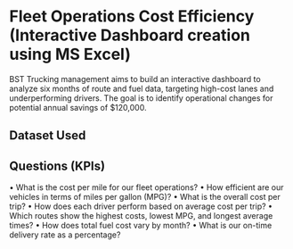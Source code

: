 # Fleet Operations Cost Efficiency (Interactive Dashboard creation using MS Excel)
BST Trucking management aims to build an interactive dashboard to analyze six months of route and fuel data, targeting high-cost lanes and underperforming drivers. The goal is to identify operational changes for potential annual savings of $120,000.
## Dataset Used

## Questions (KPIs)
•	What is the cost per mile for our fleet operations?
•	How efficient are our vehicles in terms of miles per gallon (MPG)?
•	What is the overall cost per trip?
•	How does each driver perform based on average cost per trip?
•	Which routes show the highest costs, lowest MPG, and longest average times?
•	How does total fuel cost vary by month?
•	What is our on-time delivery rate as a percentage?
